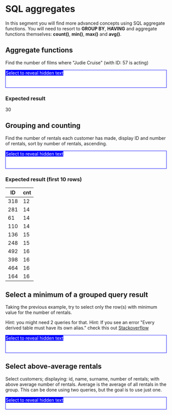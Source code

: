 SQL aggregates
==============

In this segment you will find more advanced concepts using SQL aggregate functions.
You will need to resort to <strong>GROUP BY</strong>, <strong>HAVING</strong> and
aggregate functions themselves: <strong>count()</strong>, <strong>min()</strong>,
<strong>max()</strong> and <strong>avg()</strong>.

<style type="text/css">
	.hidden {
		color: white;
		background-color: white;
		border: solid blue 1px;
		padding-top: 20px;
		position: relative;
	}
	.hidden::before {
		content: "Select to reveal hidden text";
		background-color: blue;
		display: block;
		position: absolute;
		top: 0;
		left: 0;
	}
</style>

Aggregate functions
-------------------
 
Find the number of films where "Judie Cruise" (with ID: 57 is acting)

<div class="hidden">
   select count(*) from sakila.film_actor fa, sakila.film f where fa.actor_id=57 and fa.film_id=f.film_id;
</div>

### Expected result

30

Grouping and counting
---------------------

Find the number of rentals each customer has made, display ID and number of rentals,
sort by number of rentals, ascending.

<div class="hidden">
	SELECT customer_id as ID, count(*) as cnt FROM sakila.rental GROUP BY customer_id ORDER BY cnt;
</div>

### Expected result (first 10 rows)

<table>
	<thead>
		<tr>
			<th>ID</th>
			<th>cnt</th>
		</tr>
	</thead>
	<tbody>
		<tr>
			<td>318</td>
			<td>12</td>
		</tr>
		<tr>
			<td>281</td>
			<td>14</td>
		</tr>
		<tr>
			<td>61</td>
			<td>14</td>
		</tr>
		<tr>
			<td>110</td>
			<td>14</td>
		</tr>
		<tr>
			<td>136</td>
			<td>15</td>
		</tr>
		<tr>
			<td>248</td>
			<td>15</td>
		</tr>
		<tr>
			<td>492</td>
			<td>16</td>
		</tr>
		<tr>
			<td>398</td>
			<td>16</td>
		</tr>
		<tr>
			<td>464</td>
			<td>16</td>
		</tr>
		<tr>
			<td>164</td>
			<td>16</td>
		</tr>
	</tbody>
</table>

Select a minimum of a grouped query result
------------------------------------------

Taking the previous example, try to select only the row(s) with minimum value for
the number of rentals.

Hint: you might need 2 queries for that.
Hint: If you see an error "Every derived table must have its own alias." check this out [Stackoverflow](http://stackoverflow.com/questions/1888779/every-derived-table-must-have-its-own-alias)

<div class="hidden">
	SELECT customer_id, min(cnt) FROM (SELECT customer_id, count(*) as cnt FROM sakila.rental group by customer_id order by cnt) as q1;
</div>

Select above-average rentals
----------------------------

Select customers; displaying: id, name, surname, number of rentals; with above average number of rentals. Average is the average of all rentals in the group. This can be done using two queries, but the goal is to use just one.

<div class="hidden">
	TO BE DONE
</div>
 







